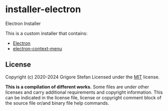 # installer-electron
Electron Installer

This is a custom installer that contains:
* [Electron](https://www.electronjs.org/)
* [electron-context-menu](https://www.npmjs.com/package/electron-context-menu)

## License

Copyright (c) 2020-2024 Grigore Stefan
Licensed under the [MIT](LICENSE) license.

**This is a compilation of different works.**
Some files are under other licenses and carry additional requirements and copyright information.
This can be indicated in the license file, license or copyright comment block of the source file or/and binary file help commands.

